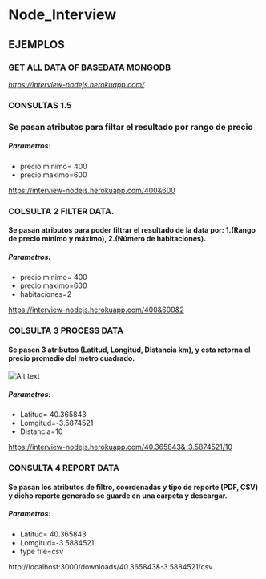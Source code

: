 # Node_Interview

## EJEMPLOS

### GET ALL DATA OF BASEDATA MONGODB
*https://interview-nodejs.herokuapp.com/*

### CONSULTAS 1.5
### Se pasan atributos para filtar el resultado por rango de precio

##### Parametros:
* precio minimo= 400
* precio maximo=600

https://interview-nodejs.herokuapp.com/400&600


### COLSULTA 2 FILTER DATA.

#### Se pasan atributos para poder filtrar el resultado de la data por: 1.(Rango de precio mínimo y máximo), 2.(Número de habitaciones).

##### Parametros:
* precio minimo= 400
* precio maximo=600
* habitaciones=2

 https://interview-nodejs.herokuapp.com/400&600&2


### COLSULTA 3 PROCESS DATA

#### Se pasen 3 atributos (Latitud, Longitud, Distancia km), y esta retorna el precio promedio del metro cuadrado.

![Alt text](https://i.stack.imgur.com/U1c9F.png "Ejemplo")


##### Parametros:
* Latitud= 40.365843
* Lomgitud=-3.5874521
* Distancia=10

https://interview-nodejs.herokuapp.com/40.365843&-3.5874521/10


### CONSULTA 4 REPORT DATA

#### Se pasan los atributos de filtro, coordenadas y tipo de reporte (PDF, CSV) y dicho reporte generado se guarde en una carpeta y descargar.

 ##### Parametros:
* Latitud= 40.365843 
* Lomgitud=-3.5884521 
* type file=csv

http://localhost:3000/downloads/40.365843&-3.5884521/csv


